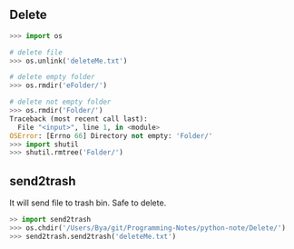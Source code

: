 ## Delete

```python
>>> import os

# delete file
>>> os.unlink('deleteMe.txt')

# delete empty folder
>>> os.rmdir('eFolder/')

# delete not empty folder
>>> os.rmdir('Folder/')
Traceback (most recent call last):
  File "<input>", line 1, in <module>
OSError: [Errno 66] Directory not empty: 'Folder/'
>>> import shutil
>>> shutil.rmtree('Folder/')
```

## send2trash
It will send file to trash bin. Safe to delete.
```python
>> import send2trash
>>> os.chdir('/Users/Bya/git/Programming-Notes/python-note/Delete/')
>>> send2trash.send2trash('deleteMe.txt')
```